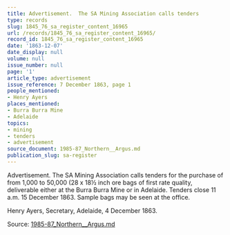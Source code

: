 ```yaml
---
title: Advertisement.  The SA Mining Association calls tenders
type: records
slug: 1845_76_sa_register_content_16965
url: /records/1845_76_sa_register_content_16965/
record_id: 1845_76_sa_register_content_16965
date: '1863-12-07'
date_display: null
volume: null
issue_number: null
page: '1'
article_type: advertisement
issue_reference: 7 December 1863, page 1
people_mentioned:
- Henry Ayers
places_mentioned:
- Burra Burra Mine
- Adelaide
topics:
- mining
- tenders
- advertisement
source_document: 1985-87_Northern__Argus.md
publication_slug: sa-register
---
```


Advertisement.  The SA Mining Association calls tenders for the purchase of from 1,000 to 50,000 (28 x 18½ inch ore bags of first rate quality, deliverable either at the Burra Burra Mine or in Adelaide.  Tenders close 11 a.m. 15 December 1863.  Sample bags may be seen at the office.

Henry Ayers, Secretary, Adelaide, 4 December 1863.

Source: [1985-87_Northern__Argus.md](/downloads/markdown/1985-87_Northern__Argus.md)
